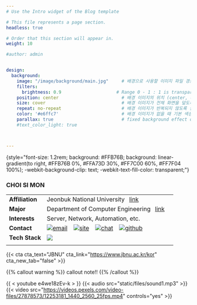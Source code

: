 ```yaml
---
# Use the Intro widget of the Blog template

# This file represents a page section.
headless: true

# Order that this section will appear in.
weight: 10

#author: admin


design:
  background:
    image: "/image/background/main.jpg"     # 배경으로 사용할 이미지 파일 경로
    filters:
      brightness: 0.9                     # Range 0 - 1 : 1 is transparent and 0 is opaque
    position: center                        # 배경 이미지의 위치 (center, contain, actual)
    size: cover                             # 배경 이미지가 전체 화면을 덮도록 설정
    repeat: no-repeat                       # 배경 이미지가 반복되지 않도록 설정
    color: '#e6ffc7'                        # 배경 이미지가 없을 때 기본 색상
    parallax: true                          # fixed background effect on desktop
    #text_color_light: true                 



---
```


{style="font-size: 1.2rem; background: #FFB76B; background: linear-gradient(to right, #FFB76B 0%, #FFA73D 30%, #FF7C00 60%, #FF7F04 100%); -webkit-background-clip: text; -webkit-text-fill-color: transparent;"}


### CHOI SI MON
||||
|--|--|--|
|**Affiliation**|Jeonbuk National University &ensp;[link](https://www.jbnu.ac.kr/kor/)|
|**Major**|Department of Computer Engineering &ensp;[link](https://csai.jbnu.ac.kr/csai/index.do)|
|**Interests**|Server, Network, Automation, etc.|
|**Contact**|[![email](/icons/envelope-at.svg)](mailto:nodove@nodove.com) &ensp; [![site](/icons/box-arrow-up-right.svg)](nodove.com) &ensp; [![chat](/icons/chat-left.svg)](chat.career-block.com?receiver=nodove) &ensp; [![github](/icons/iconmonstr-github-1.svg)](https://choisimo.github.com)|
|**Tech Stack**|[![](/icons/code.svg)]()|
||


{{< cta cta_text="JBNU" cta_link="https://www.jbnu.ac.kr/kor" cta_new_tab="false" >}}


{{% callout warning %}}
callout note!!
{{% /callout %}}



{{ < youtube e4we18zEv-k > }}
{{< audio src="static/files/sound1.mp3" >}}
{{< video src="https://videos.pexels.com/video-files/27878573/12253181_1440_2560_25fps.mp4" controls="yes" >}}
